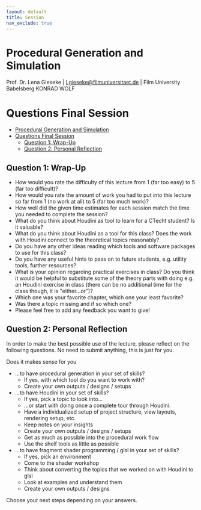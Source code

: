 ```yaml
---
layout: default
title: Session
nav_exclude: true
---
```


# Procedural Generation and Simulation

Prof. Dr. Lena Gieseke \| l.gieseke@filmuniversitaet.de \| Film University Babelsberg KONRAD WOLF


# Questions Final Session

* [Procedural Generation and Simulation](#procedural-generation-and-simulation)
* [Questions Final Session](#questions-final-session)
    * [Question 1: Wrap-Up](#question-1-wrap-up)
    * [Question 2: Personal Reflection](#question-2-personal-reflection)

## Question 1: Wrap-Up

* How would you rate the difficulty of this lecture from 1 (far too easy) to 5 (far too difficult)?
* How would you rate the amount of work you had to put into this lecture so far from 1 (no work at all) to 5 (far too much work)?
* How well did the given time estimates for each session match the time you needed to complete the session?
* What do you think about Houdini as tool to learn for a CTecht student? Is it valuable?
* What do you think about Houdini as a tool for this class? Does the work with Houdini connect to the theoretical topics reasonably?
* Do you have any other ideas reading which tools and software packages to use for this class?
* Do you have any useful hints to pass on to future students, e.g. utility tools, further resources?
* What is your opinion regarding practical exercises in class? Do you think it would be helpful to substitute some of the theory parts with doing e.g. an Houdini exercise in class (there can be no additional time for the class though, it is "either...or")?
* Which one was your favorite chapter, which one your least favorite?
* Was there a topic missing and if so which one?
* Please feel free to add any feedback you want to give!


## Question 2: Personal Reflection

In order to make the best possible use of the lecture, please reflect on the following questions. No need to submit anything, this is just for you.

Does it makes sense for you

* ...to have procedural generation in your set of skills?
    * If yes, with which tool do you want to work with?
    * Create your own outputs / designs / setups
* ...to have Houdini in your set of skills?
    * If yes, pick a topic to look into...
    * ...or start with doing once a complete tour through Houdini.
    * Have a individualized setup of project structure, view layouts, rendering setup, etc.
    * Keep notes on your insights
    * Create your own outputs / designs / setups
    * Get as much as possible into the procedural work flow
    * Use the shelf tools as little as possible 
* ...to have fragment shader programming / glsl in your set of skills?
    * If yes, pick an environment
    * Come to the shader workshop
    * Think about converting the topics that we worked on with Houdini to glsl
    * Look at examples and understand them
    * Create your own outputs / designs

Choose your next steps depending on your answers.